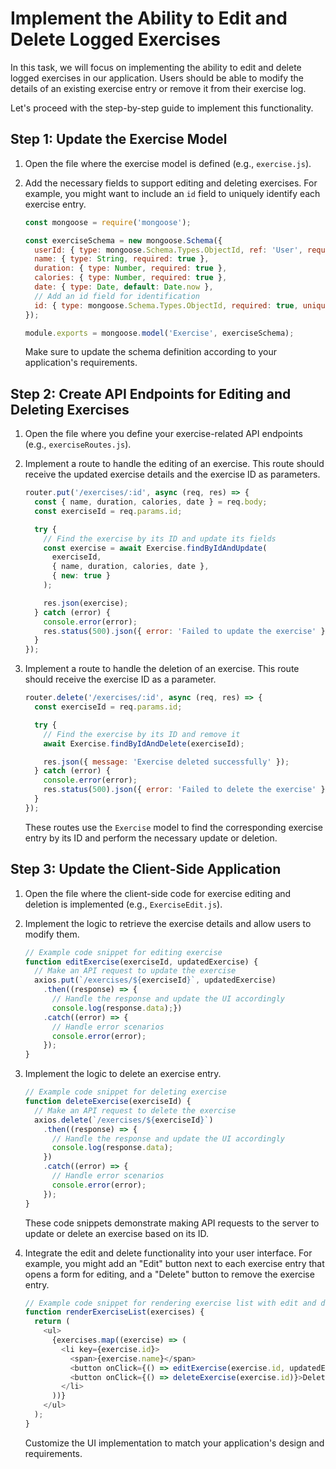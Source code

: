 # Implement the Ability to Edit and Delete Logged Exercises

In this task, we will focus on implementing the ability to edit and delete logged exercises in our application. Users should be able to modify the details of an existing exercise entry or remove it from their exercise log.

Let's proceed with the step-by-step guide to implement this functionality.

## Step 1: Update the Exercise Model

1. Open the file where the exercise model is defined (e.g., `exercise.js`).

2. Add the necessary fields to support editing and deleting exercises. For example, you might want to include an `id` field to uniquely identify each exercise entry.

   ```javascript
   const mongoose = require('mongoose');

   const exerciseSchema = new mongoose.Schema({
     userId: { type: mongoose.Schema.Types.ObjectId, ref: 'User', required: true },
     name: { type: String, required: true },
     duration: { type: Number, required: true },
     calories: { type: Number, required: true },
     date: { type: Date, default: Date.now },
     // Add an id field for identification
     id: { type: mongoose.Schema.Types.ObjectId, required: true, unique: true }
   });

   module.exports = mongoose.model('Exercise', exerciseSchema);
   ```

   Make sure to update the schema definition according to your application's requirements.

## Step 2: Create API Endpoints for Editing and Deleting Exercises

1. Open the file where you define your exercise-related API endpoints (e.g., `exerciseRoutes.js`).

2. Implement a route to handle the editing of an exercise. This route should receive the updated exercise details and the exercise ID as parameters.

   ```javascript
   router.put('/exercises/:id', async (req, res) => {
     const { name, duration, calories, date } = req.body;
     const exerciseId = req.params.id;

     try {
       // Find the exercise by its ID and update its fields
       const exercise = await Exercise.findByIdAndUpdate(
         exerciseId,
         { name, duration, calories, date },
         { new: true }
       );

       res.json(exercise);
     } catch (error) {
       console.error(error);
       res.status(500).json({ error: 'Failed to update the exercise' });
     }
   });
   ```

3. Implement a route to handle the deletion of an exercise. This route should receive the exercise ID as a parameter.

   ```javascript
   router.delete('/exercises/:id', async (req, res) => {
     const exerciseId = req.params.id;

     try {
       // Find the exercise by its ID and remove it
       await Exercise.findByIdAndDelete(exerciseId);

       res.json({ message: 'Exercise deleted successfully' });
     } catch (error) {
       console.error(error);
       res.status(500).json({ error: 'Failed to delete the exercise' });
     }
   });
   ```

   These routes use the `Exercise` model to find the corresponding exercise entry by its ID and perform the necessary update or deletion.

## Step 3: Update the Client-Side Application

1. Open the file where the client-side code for exercise editing and deletion is implemented (e.g., `ExerciseEdit.js`).

2. Implement the logic to retrieve the exercise details and allow users to modify them.

   ```javascript
   // Example code snippet for editing exercise
   function editExercise(exerciseId, updatedExercise) {
     // Make an API request to update the exercise
     axios.put(`/exercises/${exerciseId}`, updatedExercise)
       .then((response) => {
         // Handle the response and update the UI accordingly
         console.log(response.data);})
       .catch((error) => {
         // Handle error scenarios
         console.error(error);
       });
   }
   ```

3. Implement the logic to delete an exercise entry.

   ```javascript
   // Example code snippet for deleting exercise
   function deleteExercise(exerciseId) {
     // Make an API request to delete the exercise
     axios.delete(`/exercises/${exerciseId}`)
       .then((response) => {
         // Handle the response and update the UI accordingly
         console.log(response.data);
       })
       .catch((error) => {
         // Handle error scenarios
         console.error(error);
       });
   }
   ```

   These code snippets demonstrate making API requests to the server to update or delete an exercise based on its ID.

4. Integrate the edit and delete functionality into your user interface. For example, you might add an "Edit" button next to each exercise entry that opens a form for editing, and a "Delete" button to remove the exercise entry.

   ```javascript
   // Example code snippet for rendering exercise list with edit and delete buttons
   function renderExerciseList(exercises) {
     return (
       <ul>
         {exercises.map((exercise) => (
           <li key={exercise.id}>
             <span>{exercise.name}</span>
             <button onClick={() => editExercise(exercise.id, updatedExercise)}>Edit</button>
             <button onClick={() => deleteExercise(exercise.id)}>Delete</button>
           </li>
         ))}
       </ul>
     );
   }
   ```

   Customize the UI implementation to match your application's design and requirements.


